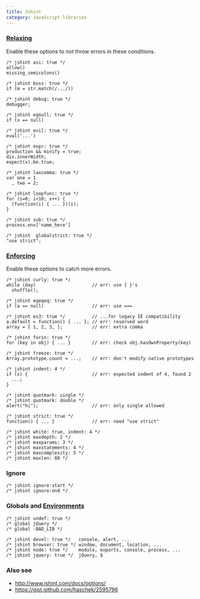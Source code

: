 ```yaml
---
title: Jshint
category: JavaScript libraries
---
```


### [Relaxing](http://www.jshint.com/docs/options/#relaxing-options)

Enable these options to *not* throw errors in these conditions.

    /* jshint asi: true */
    allow()
    missing_semicolons()

    /* jshint boss: true */
    if (m = str.match(/.../))

    /* jshint debug: true */
    debugger;

    /* jshint eqnull: true */
    if (x == null)

    /* jshint evil: true */
    eval('...')

    /* jshint expr: true */
    production && minify = true;
    div.innerWidth;
    expect(x).be.true;

    /* jshint laxcomma: true */
    var one = 1
      , two = 2;

    /* jshint loopfunc: true */
    for (i=0; i<10; x++) {
      (function(i) { ... })(i);
    }

    /* jshint sub: true */
    process.env['name_here']
    
    /* jshint  globalstrict: true */
    "use strict";

### [Enforcing](http://www.jshint.com/docs/options/#enforcing-options)

Enable these options to catch more errors.

    /* jshint curly: true */
    while (day)                     // err: use { }'s
      shuffle();

    /* jshint eqeqeq: true */
    if (a == null)                  // err: use ===

    /* jshint es3: true */          // ...for legacy IE compatibility
    a.default = function() { ... }; // err: reserved word
    array = [ 1, 2, 3, ];           // err: extra comma

    /* jshint forin: true */
    for (key in obj) { ... }        // err: check obj.hasOwnProperty(key)

    /* jshint freeze: true */
    Array.prototype.count = ...;    // err: don't modify native prototypes

    /* jshint indent: 4 */
    if (x) {                        // err: expected indent of 4, found 2
      ...;
    }

    /* jshint quotmark: single */
    /* jshint quotmark: double */
    alert("hi");                    // err: only single allowed

    /* jshint strict: true */
    function() { ... }              // err: need "use strict"

    /* jshint white: true, indent: 4 */
    /* jshint maxdepth: 2 */
    /* jshint maxparams: 3 */
    /* jshint maxstatements: 4 */
    /* jshint maxcomplexity: 5 */
    /* jshint maxlen: 80 */

### Ignore

    /* jshint ignore:start */
    /* jshint ignore:end */

### Globals and [Environments](http://www.jshint.com/docs/options/#environments)

    /* jshint undef: true */
    /* global jQuery */
    /* global -BAD_LIB */

    /* jshint devel: true */   console, alert, ...
    /* jshint browser: true */ window, document, location, ...
    /* jshint node: true */    module, exports, console, process, ...
    /* jshint jquery: true */  jQuery, $

### Also see

 * http://www.jshint.com/docs/options/
 * https://gist.github.com/haschek/2595796

